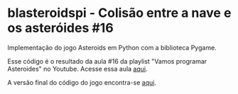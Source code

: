 # blasteroidspi - Colisão entre a nave e os asteróides #16
Implementação do jogo Asteroids em Python com a biblioteca Pygame.

Esse código é o resultado da aula #16 da playlist "Vamos programar Asteroides" no Youtube. Acesse essa aula [aqui](https://youtu.be/ThJUifQhAGY).

A versão final do código do jogo encontra-se [aqui](https://github.com/camargo-advanced/blasteroidspi).
